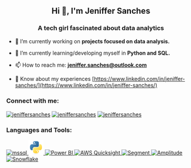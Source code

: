 <h2 align="center">Hi 👋, I'm Jeniffer Sanches</h1>
<h3 align="center">A tech girl fascinated about data analytics</h3>

- 🔭 I’m currently working on **projects focused on data analysis.**

- 🌱 I’m currently learning/developing myself in **Python and SQL.**

- 📫 How to reach me: **jeniffer.sanches@outlook.com**

- 📄 Know about my experiences [https://www.linkedin.com/in/jeniffer-sanches/](https://www.linkedin.com/in/jeniffer-sanches/)

<h3 align="left">Connect with me:</h3>
<p align="left">
<a href="https://linkedin.com/in/jeniffersanches" target="blank"><img align="center" src="https://raw.githubusercontent.com/rahuldkjain/github-profile-readme-generator/master/src/images/icons/Social/linked-in-alt.svg" alt="jeniffersanches" height="30" width="40" /></a>
<a href="https://kaggle.com/jeniffersanches" target="blank"><img align="center" src="https://raw.githubusercontent.com/rahuldkjain/github-profile-readme-generator/master/src/images/icons/Social/kaggle.svg" alt="jeniffersanches" height="30" width="40" /></a>
<a href="https://instagram.com/jeniffersanches" target="blank"><img align="center" src="https://raw.githubusercontent.com/rahuldkjain/github-profile-readme-generator/master/src/images/icons/Social/instagram.svg" alt="jeniffersanches" height="30" width="40" /></a>
</p>

<h3 align="left">Languages and Tools:</h3>
<p align="left">
  <a href="https://www.microsoft.com/en-us/sql-server" target="_blank" rel="noreferrer">
    <img src="https://www.svgrepo.com/show/303229/microsoft-sql-server-logo.svg" alt="mssql" width="40" height="40"/>
  </a>
  <a href="https://www.python.org" target="_blank" rel="noreferrer">
    <img src="https://raw.githubusercontent.com/devicons/devicon/master/icons/python/python-original.svg" alt="python" width="40" height="40"/>
  </a>
  <a href="https://powerbi.microsoft.com/pt-br/" target="_blank" rel="noreferrer">
    <img src="https://www.tekenable.ie/wp-content/uploads/2019/09/PowerBI-Icon-Transparent.png" alt="Power BI" width="40" height="40"/>
  </a>
  <a href="https://aws.amazon.com/pt/quicksight/" target="_blank" rel="noreferrer">
    <img src="https://static-00.iconduck.com/assets.00/aws-quicksight-icon-1024x1024-tmz7yii8.png" alt="AWS Quicksight" width="40" height="40"/>
  </a>
  <a href="https://segment.com/" target="_blank" rel="noreferrer">
    <img src="https://images.ctfassets.net/h6ufgtwb6nv1/k6BFb1F9uVFQKOQqStRDD/ed1b10765a5350d9cd950dbf67631338/SegmentLogo_Square_Green_RGB.png" alt="Segment" width="40" height="40"/>
  </a>
  <a href="https://amplitude.com/" target="_blank" rel="noreferrer">
    <img src="https://companieslogo.com/img/orig/AMPL-501a52ff.png?t=1644176877" alt="Amplitude" width="40" height="40"/>
  </a>
  <a href="https://www.snowflake.com/en/data-cloud/workloads/data-warehouse/" target="_blank" rel="noreferrer">
    <img src="https://companieslogo.com/img/orig/SNOW-35164165.png?t=1634190631" alt="Snowflake" width="40" height="40"/>
  </a>
</p>


